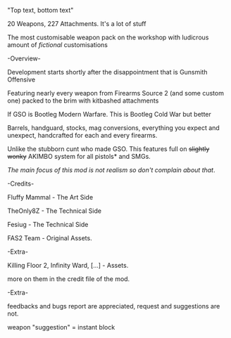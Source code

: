"Top text, bottom text"

20 Weapons, 227 Attachments. It's a lot of stuff 

The most customisable weapon pack on the workshop with ludicrous amount of *fictional* customisations 

-Overview-

Development starts shortly after the disappointment that is Gunsmith Offensive

Featuring nearly every weapon from Firearms Source 2 (and some custom one) packed to the brim with kitbashed attachments

If GSO is Bootleg Modern Warfare. This is Bootleg Cold War but better

Barrels, handguard, stocks, mag conversions, everything you expect and unexpect, handcrafted for each and every firearms.

Unlike the stubborn cunt who made GSO. This features full on ~~slightly wonky~~ AKIMBO system for all pistols* and SMGs.

*The main focus of this mod is not realism so don't complain about that*.

-Credits-

Fluffy Mammal - The Art Side

TheOnly8Z - The Technical Side

Fesiug - The Technical Side

FAS2 Team - Original Assets.

-Extra-

Killing Floor 2, Infinity Ward, [...] - Assets.

more on them in the credit file of the mod.

-Extra-

feedbacks and bugs report are appreciated, request and suggestions are not.

weapon "suggestion" = instant block